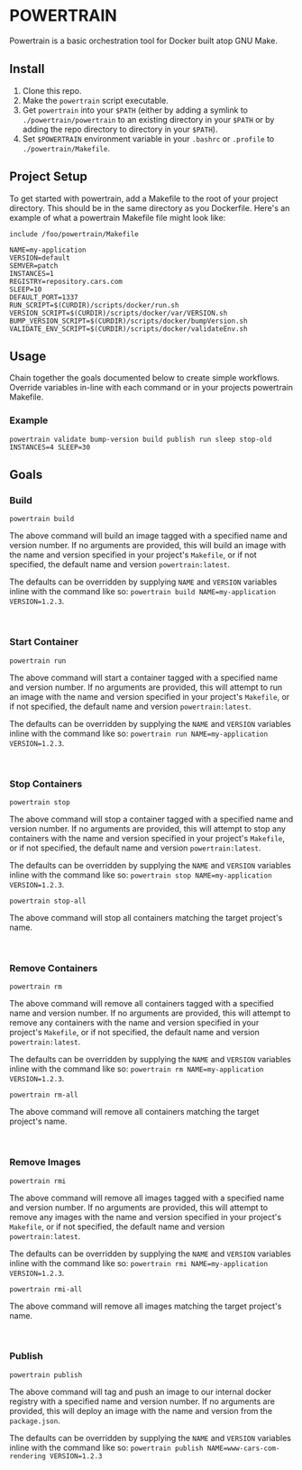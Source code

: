 # POWERTRAIN

Powertrain is a basic orchestration tool for Docker built atop GNU Make.

## Install

1. Clone this repo.
2. Make the `powertrain` script executable.
3. Get `powertrain` into your `$PATH` (either by adding a symlink to `./powertrain/powertrain` to an existing directory in your `$PATH` or by adding the repo directory to directory in your `$PATH`).
4. Set `$POWERTRAIN` environment variable in your `.bashrc` or `.profile` to `./powertrain/Makefile`.


## Project Setup

To get started with powertrain, add a Makefile to the root of your project directory. This should be in the same directory as you Dockerfile. Here's an example of what a powertrain Makefile file might look like:


    include /foo/powertrain/Makefile

    NAME=my-application
    VERSION=default
    SEMVER=patch
    INSTANCES=1
    REGISTRY=repository.cars.com
    SLEEP=10
    DEFAULT_PORT=1337
    RUN_SCRIPT=$(CURDIR)/scripts/docker/run.sh
    VERSION_SCRIPT=$(CURDIR)/scripts/docker/var/VERSION.sh
    BUMP_VERSION_SCRIPT=$(CURDIR)/scripts/docker/bumpVersion.sh
    VALIDATE_ENV_SCRIPT=$(CURDIR)/scripts/docker/validateEnv.sh


## Usage

Chain together the goals documented below to create simple workflows. Override variables in-line with each command or in your projects powertrain Makefile.

### Example

    powertrain validate bump-version build publish run sleep stop-old INSTANCES=4 SLEEP=30


## Goals

### Build


    powertrain build


The above command will build an image tagged with a specified name and version number. If no arguments are provided, this will build an image with the name and version specified in your project's `Makefile`, or if not specified, the default name and version `powertrain:latest`.

The defaults can be overridden by supplying `NAME` and `VERSION` variables inline with the command like so: `powertrain build NAME=my-application VERSION=1.2.3`.


<br>

### Start Container


    powertrain run


The above command will start a container tagged with a specified name and version number. If no arguments are provided, this will attempt to run an image with the name and version specified in your project's `Makefile`, or if not specified, the default name and version `powertrain:latest`.

The defaults can be overridden by supplying the `NAME` and `VERSION` variables inline with the command like so: `powertrain run NAME=my-application VERSION=1.2.3`.


<br>

### Stop Containers


    powertrain stop


The above command will stop a container tagged with a specified name and version number. If no arguments are provided, this will attempt to stop any containers with the name and version specified in your project's `Makefile`, or if not specified, the default name and version `powertrain:latest`.

The defaults can be overridden by supplying the `NAME` and `VERSION` variables inline with the command like so: `powertrain stop NAME=my-application VERSION=1.2.3`.


    powertrain stop-all


The above command will stop all containers matching the target project's name.


<br>

### Remove Containers


    powertrain rm


The above command will remove all containers tagged with a specified name and version number. If no arguments are provided, this will attempt to remove any containers with the name and version specified in your project's `Makefile`, or if not specified, the default name and version `powertrain:latest`.

The defaults can be overridden by supplying the `NAME` and `VERSION` variables inline with the command like so: `powertrain rm NAME=my-application VERSION=1.2.3`.


    powertrain rm-all


The above command will remove all containers matching the target project's name.


<br>

### Remove Images


    powertrain rmi


The above command will remove all images tagged with a specified name and version number. If no arguments are provided, this will attempt to remove any images with the name and version specified in your project's `Makefile`, or if not specified, the default name and version `powertrain:latest`.

The defaults can be overridden by supplying the `NAME` and `VERSION` variables inline with the command like so: `powertrain rmi NAME=my-application VERSION=1.2.3`.


    powertrain rmi-all


The above command will remove all images matching the target project's name.


<br>

### Publish


    powertrain publish


The above command will tag and push an image to our internal docker registry with a specified name and version number. If no arguments are provided, this will deploy an image with the name and version from the `package.json`.

The defaults can be overridden by supplying the `NAME` and `VERSION` variables inline with the command like so: `powertrain publish NAME=www-cars-com-rendering VERSION=1.2.3`

